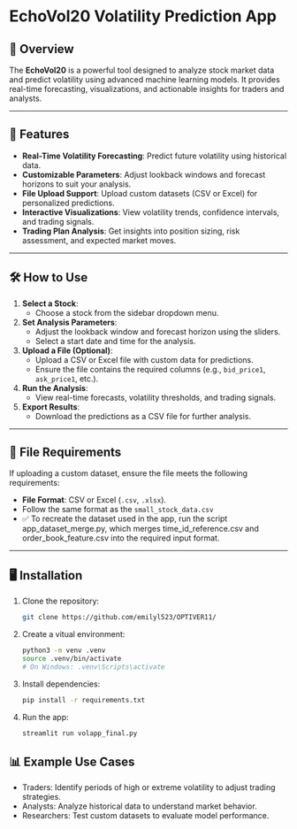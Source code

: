 # EchoVol20 Volatility Prediction App

## 📖 Overview
The **EchoVol20** is a powerful tool designed to analyze stock market data and predict volatility using advanced machine learning models. It provides real-time forecasting, visualizations, and actionable insights for traders and analysts.

---

## 🚀 Features
- **Real-Time Volatility Forecasting**: Predict future volatility using historical data.
- **Customizable Parameters**: Adjust lookback windows and forecast horizons to suit your analysis.
- **File Upload Support**: Upload custom datasets (CSV or Excel) for personalized predictions.
- **Interactive Visualizations**: View volatility trends, confidence intervals, and trading signals.
- **Trading Plan Analysis**: Get insights into position sizing, risk assessment, and expected market moves.

---

## 🛠️ How to Use
1. **Select a Stock**:
   - Choose a stock from the sidebar dropdown menu.
2. **Set Analysis Parameters**:
   - Adjust the lookback window and forecast horizon using the sliders.
   - Select a start date and time for the analysis.
3. **Upload a File (Optional)**:
   - Upload a CSV or Excel file with custom data for predictions.
   - Ensure the file contains the required columns (e.g., `bid_price1`, `ask_price1`, etc.).
4. **Run the Analysis**:
   - View real-time forecasts, volatility thresholds, and trading signals.
5. **Export Results**:
   - Download the predictions as a CSV file for further analysis.

---

## 📂 File Requirements
If uploading a custom dataset, ensure the file meets the following requirements:
- **File Format**: CSV or Excel (`.csv`, `.xlsx`).
- Follow the same format as the `small_stock_data.csv`
- ✅ To recreate the dataset used in the app, run the script app_dataset_merge.py, which merges time_id_reference.csv and order_book_feature.csv into the required input format.
---

## 🖥️ Installation
1. Clone the repository:
    ```bash
    git clone https://github.com/emilyl523/OPTIVER11/
    ```

2. Create a vitual environment:

    ```bash
    python3 -m venv .venv
    source .venv/bin/activate  
    # On Windows: .venv\Scripts\activate
    ```

3. Install dependencies:

    ```bash
    pip install -r requirements.txt
    ```

4. Run the app:
    ```bash
    streamlit run volapp_final.py
    ```

## 📊 Example Use Cases
- Traders: Identify periods of high or extreme volatility to adjust trading strategies.
- Analysts: Analyze historical data to understand market behavior.
- Researchers: Test custom datasets to evaluate model performance.
